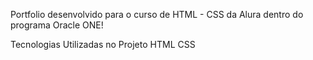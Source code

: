  Portfolio desenvolvido para o curso de HTML - CSS da Alura dentro do programa Oracle ONE!

Tecnologias Utilizadas no Projeto
HTML
CSS
